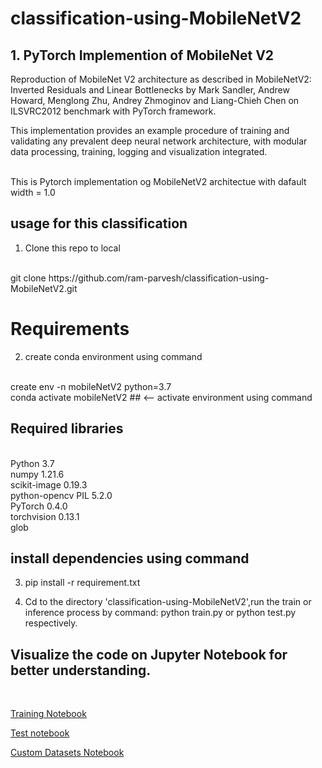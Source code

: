# classification-using-MobileNetV2
## 1. PyTorch Implemention of MobileNet V2

Reproduction of MobileNet V2 architecture as described in MobileNetV2: Inverted Residuals and Linear Bottlenecks by Mark Sandler, Andrew Howard, Menglong Zhu, Andrey Zhmoginov and Liang-Chieh Chen on ILSVRC2012 benchmark with PyTorch framework.

This implementation provides an example procedure of training and validating any prevalent deep neural network architecture, with modular data processing, training, logging and visualization integrated.

<br>
This is Pytorch implementation og MobileNetV2 architectue with dafault width = 1.0
<br>


## usage for this classification
1. Clone this repo to local
<br>
git clone https://github.com/ram-parvesh/classification-using-MobileNetV2.git

# Requirements
2. create conda environment using command 
<br>
create env -n mobileNetV2 python=3.7
<br>
conda activate mobileNetV2 ## <-- activate environment using command

## Required libraries
<br>
Python 3.7
<br>
numpy 1.21.6
<br>
scikit-image 0.19.3
<br>
python-opencv PIL 5.2.0
<br>
PyTorch 0.4.0
<br>
torchvision 0.13.1
<br>
glob

## install dependencies using command
3. pip install -r requirement.txt


4. Cd to the directory 'classification-using-MobileNetV2',run the train or inference process by command: python train.py or python test.py respectively.

## Visualize the code on Jupyter Notebook for better understanding.

<br>

[Training Notebook](https://github.com/ram-parvesh/classification-using-MobileNetV2/blob/master/train.ipynb)
<br>

[Test notebook](https://github.com/ram-parvesh/classification-using-MobileNetV2/blob/master/TesT.ipynb)
<br>

[Custom Datasets Notebook](https://github.com/ram-parvesh/classification-using-MobileNetV2/blob/master/CustomDataset.ipynb)
<br>

